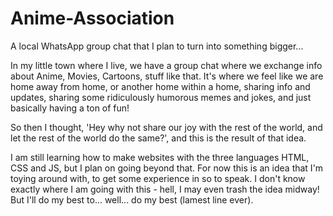 # Anime-Association
A local WhatsApp group chat that I plan to turn into something bigger...

In my little town where I live, we have a group chat where we exchange info about Anime, Movies, Cartoons, stuff like that. It's where we feel like we are home away from home, or another home within a home, sharing info and updates, sharing some ridiculously humorous memes and jokes, and just basically having a ton of fun!

So then I thought, 'Hey why not share our joy with the rest of the world, and let the rest of the world do the same?', and this is the result of that idea.

I am still learning how to make websites with the three languages HTML, CSS and JS, but I plan on going beyond that. For now this is an idea that I'm toying around with, to get some experience in so to speak. I don't know exactly where I am going with this - hell, I may even trash the idea midway! But I'll do my best to... well... do my best (lamest line ever).
